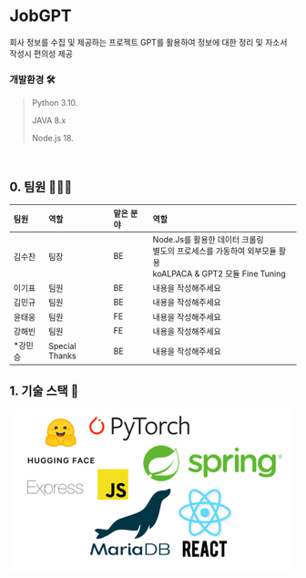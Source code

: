 # JobGPT
회사 정보를 수집 및 제공하는 프로젝트
GPT를 활용하여 정보에 대한 정리 및 자소서 작성시 편의성 제공

### 개발환경 🛠️
>
> Python 3.10.
> >
> JAVA 8.x
> > 
> Node.js 18.
> >
> 

<br>

## 0. 팀원 🧑‍🤝‍🧑

| 팀원| 역할 |맡은 분야|역할|
|:---|:---|:---|:---|
|김수찬|팀장|BE|Node.Js를 활용한 데이터 크롤링 <br> 별도의 프로세스를 가동하여 외부모듈 활용 <br> koALPACA & GPT2 모듈 Fine Tuning|
|이기표|팀원|BE| 내용을 작성해주세요 |
|김민규|팀원|BE| 내용을 작성해주세요 |
|윤태웅|팀원|FE| 내용을 작성해주세요 |
|강해빈|팀원|FE| 내용을 작성해주세요 |
|*강민승|Special Thanks|BE| 내용을 작성해주세요 |


## 1. 기술 스택 🔗
![stacks](/docs/STACKS.png)